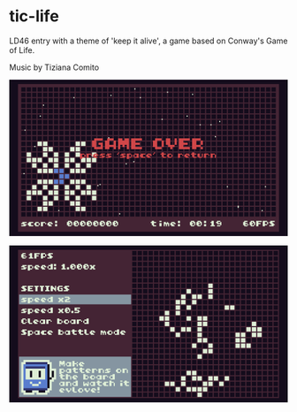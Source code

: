 # tic-life
LD46 entry with a theme of 'keep it alive', a game based on Conway's Game of Life.

Music by Tiziana Comito

![Image screen1](https://github.com/pke1029/tic-life/blob/master/screen1.png)

![Image screen1](https://github.com/pke1029/tic-life/blob/master/screen2.png)
